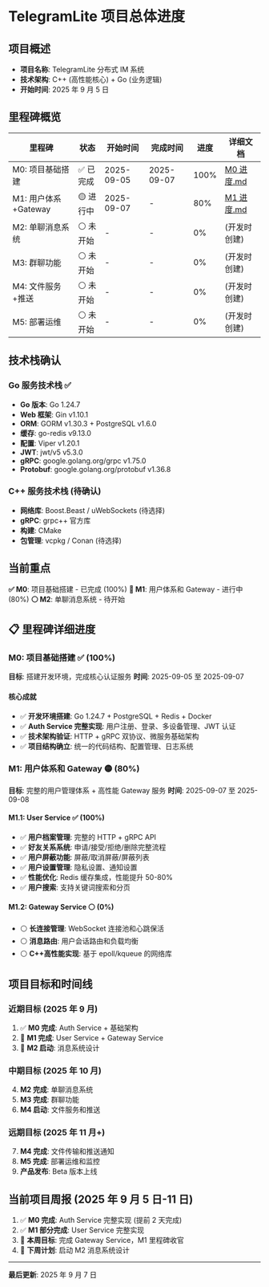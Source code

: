 # TelegramLite 项目总体进度

## 项目概述

- **项目名称**: TelegramLite 分布式 IM 系统
- **技术架构**: C++ (高性能核心) + Go (业务逻辑)
- **开始时间**: 2025 年 9 月 5 日

## 里程碑概览

| 里程碑               | 状态      | 开始时间   | 完成时间   | 进度 | 详细文档                                |
| -------------------- | --------- | ---------- | ---------- | ---- | --------------------------------------- |
| M0: 项目基础搭建     | ✅ 已完成 | 2025-09-05 | 2025-09-07 | 100% | [M0 进度.md](./M0-项目基础搭建.md)      |
| M1: 用户体系+Gateway | 🟡 进行中 | 2025-09-07 | -          | 80%  | [M1 进度.md](./M1-用户体系和Gateway.md) |
| M2: 单聊消息系统     | ⚪ 未开始 | -          | -          | 0%   | (开发时创建)                            |
| M3: 群聊功能         | ⚪ 未开始 | -          | -          | 0%   | (开发时创建)                            |
| M4: 文件服务+推送    | ⚪ 未开始 | -          | -          | 0%   | (开发时创建)                            |
| M5: 部署运维         | ⚪ 未开始 | -          | -          | 0%   | (开发时创建)                            |

## 技术栈确认

### Go 服务技术栈 ✅

- **Go 版本**: Go 1.24.7
- **Web 框架**: Gin v1.10.1
- **ORM**: GORM v1.30.3 + PostgreSQL v1.6.0
- **缓存**: go-redis v9.13.0
- **配置**: Viper v1.20.1
- **JWT**: jwt/v5 v5.3.0
- **gRPC**: google.golang.org/grpc v1.75.0
- **Protobuf**: google.golang.org/protobuf v1.36.8

### C++ 服务技术栈 (待确认)

- **网络库**: Boost.Beast / uWebSockets (待选择)
- **gRPC**: grpc++ 官方库
- **构建**: CMake
- **包管理**: vcpkg / Conan (待选择)

## 当前重点

**✅ M0**: 项目基础搭建 - 已完成 (100%)
**🚀 M1**: 用户体系和 Gateway - 进行中 (80%)
**⚪ M2**: 单聊消息系统 - 待开始

## 📋 里程碑详细进度

### M0: 项目基础搭建 ✅ (100%)

**目标**: 搭建开发环境，完成核心认证服务
**时间**: 2025-09-05 至 2025-09-07

#### 核心成就

- ✅ **开发环境搭建**: Go 1.24.7 + PostgreSQL + Redis + Docker
- ✅ **Auth Service 完整实现**: 用户注册、登录、多设备管理、JWT 认证
- ✅ **技术架构验证**: HTTP + gRPC 双协议、微服务基础架构
- ✅ **项目结构确立**: 统一的代码结构、配置管理、日志系统

### M1: 用户体系和 Gateway 🟡 (80%)

**目标**: 完整的用户管理体系 + 高性能 Gateway 服务
**时间**: 2025-09-07 至 2025-09-08

#### M1.1: User Service ✅ (100%)

- ✅ **用户档案管理**: 完整的 HTTP + gRPC API
- ✅ **好友关系系统**: 申请/接受/拒绝/删除完整流程
- ✅ **用户屏蔽功能**: 屏蔽/取消屏蔽/屏蔽列表
- ✅ **用户设置管理**: 隐私设置、通知设置
- ✅ **性能优化**: Redis 缓存集成，性能提升 50-80%
- ✅ **用户搜索**: 支持关键词搜索和分页

#### M1.2: Gateway Service ⚪ (0%)

- ⚪ **长连接管理**: WebSocket 连接池和心跳保活
- ⚪ **消息路由**: 用户会话路由和负载均衡
- ⚪ **C++高性能实现**: 基于 epoll/kqueue 的网络库

## 项目目标和时间线

### 近期目标 (2025 年 9 月)

1. ✅ **M0 完成**: Auth Service + 基础架构
2. 🎯 **M1 完成**: User Service + Gateway Service
3. 🎯 **M2 启动**: 消息系统设计

### 中期目标 (2025 年 10 月)

4. **M2 完成**: 单聊消息系统
5. **M3 完成**: 群聊功能
6. **M4 启动**: 文件服务和推送

### 远期目标 (2025 年 11 月+)

7. **M4 完成**: 文件传输和推送通知
8. **M5 完成**: 部署运维和监控
9. **产品发布**: Beta 版本上线

## 当前项目周报 (2025 年 9 月 5 日-11 日)

1. ✅ **M0 完成**: Auth Service 完整实现 (提前 2 天完成)
2. ✅ **M1 部分完成**: User Service 完整实现
3. 🎯 **本周目标**: 完成 Gateway Service，M1 里程碑收官
4. 🎯 **下周计划**: 启动 M2 消息系统设计

---

**最后更新**: 2025 年 9 月 7 日

